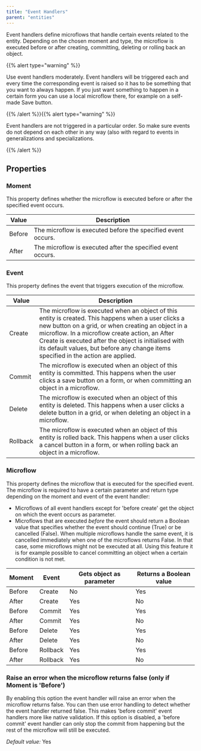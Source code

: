 ```yaml
---
title: "Event Handlers"
parent: "entities"
---
```

Event handlers define microflows that handle certain events related to the entity. Depending on the chosen moment and type, the microflow is executed before or after creating, committing, deleting or rolling back an object.

{{% alert type="warning" %}}

Use event handlers moderately. Event handlers will be triggered each and every time the corresponding event is raised so it has to be something that you want to always happen. If you just want something to happen in a certain form you can use a local microflow there, for example on a self-made Save button.

{{% /alert %}}{{% alert type="warning" %}}

Event handlers are not triggered in a particular order. So make sure events do not depend on each other in any way (also with regard to events in generalizations and specializations.

{{% /alert %}}

## Properties

### Moment

This property defines whether the microflow is executed before or after the specified event occurs.

| Value | Description |
| --- | --- |
| Before | The microflow is executed before the specified event occurs. |
| After | The microflow is executed after the specified event occurs. |

### Event

This property defines the event that triggers execution of the microflow.

| Value | Description |
| --- | --- |
| Create | The microflow is executed when an object of this entity is created. This happens when a user clicks a new button on a grid, or when creating an object in a microflow. In a microflow create action, an After Create is executed after the object is initialised with its default values, but before any change items specified in the action are applied. |
| Commit | The microflow is executed when an object of this entity is committed. This happens when the user clicks a save button on a form, or when committing an object in a microflow. |
| Delete | The microflow is executed when an object of this entity is deleted. This happens when a user clicks a delete button in a grid, or when deleting an object in a microflow. |
| Rollback | The microflow is executed when an object of this entity is rolled back. This happens when a user clicks a cancel button in a form, or when rolling back an object in a microflow. |

### Microflow

This property defines the microflow that is executed for the specified event. The microflow is required to have a certain parameter and return type depending on the moment and event of the event handler:

*   Microflows of all event handlers except for 'before create' get the object on which the event occurs as parameter.
*   Microflows that are executed _before_ the event should return a Boolean value that specifies whether the event should continue (True) or be cancelled (False). When multiple microflows handle the same event, it is cancelled immediately when one of the microflows returns False. In that case, some microflows might not be executed at all. Using this feature it is for example possible to cancel committing an object when a certain condition is not met.

| Moment | Event | Gets object as parameter | Returns a Boolean value |
| --- | --- | --- | --- |
| Before | Create | No | Yes |
| After | Create | Yes | No |
| Before | Commit | Yes | Yes |
| After | Commit | Yes | No |
| Before | Delete | Yes | Yes |
| After | Delete | Yes | No |
| Before | Rollback | Yes | Yes |
| After | Rollback | Yes | No |

### Raise an error when the microflow returns false (only if Moment is 'Before')

By enabling this option the event handler will raise an error when the microflow returns false. You can then use error handling to detect whether the event handler returned false. This makes 'before commit' event handlers more like native validation. If this option is disabled, a 'before commit' event handler can only stop the commit from happening but the rest of the microflow will still be executed.

_Default value:_ Yes
